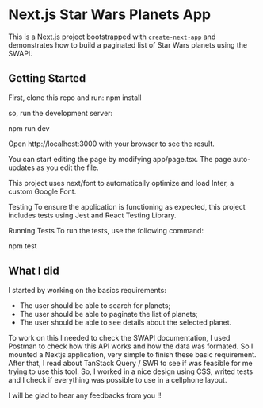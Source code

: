 # Next.js Star Wars Planets App

This is a [Next.js](https://nextjs.org/) project bootstrapped with [`create-next-app`](https://github.com/vercel/next.js/tree/canary/packages/create-next-app) and demonstrates how to build a paginated list of Star Wars planets using the SWAPI.

## Getting Started

First, clone this repo and run:
npm install

so, run the development server:

npm run dev

Open http://localhost:3000 with your browser to see the result.

You can start editing the page by modifying app/page.tsx. The page auto-updates as you edit the file.

This project uses next/font to automatically optimize and load Inter, a custom Google Font.

Testing
To ensure the application is functioning as expected, this project includes tests using Jest and React Testing Library.

Running Tests
To run the tests, use the following command:

npm test

## What I did

I started by working on the basics requirements:

- The user should be able to search for planets;
- The user should be able to paginate the list of planets;
- The user should be able to see details about the selected planet.

To work on this I needed to check the SWAPI documentation, I used Postman to check how this API works and how the data was formated. So I mounted a Nextjs application, very simple to finish these basic requirement.
After that, I read about TanStack Query / SWR to see if was feasible for me trying to use this tool.
So, I worked in a nice design using CSS, writed tests and I check if everything was possible to use in a cellphone layout.

I will be glad to hear any feedbacks from you !!
